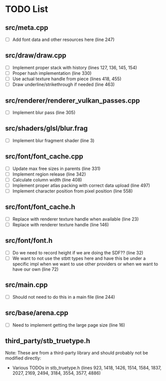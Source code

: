 # TODO List

## src/meta.cpp
- [ ] Add font data and other resources here (line 247)

## src/draw/draw.cpp
- [ ] Implement proper stack with history (lines 127, 136, 145, 154)
- [ ] Proper hash implementation (line 330)
- [ ] Use actual texture handle from piece (lines 418, 455)
- [ ] Draw underline/strikethrough if needed (line 463)

## src/renderer/renderer_vulkan_passes.cpp
- [ ] Implement blur pass (line 305)

## src/shaders/glsl/blur.frag
- [ ] Implement blur fragment shader (line 3)

## src/font/font_cache.cpp
- [ ] Update max free sizes in parents (line 331)
- [ ] Implement region release (line 342)
- [ ] Calculate column width (line 408)
- [ ] Implement proper atlas packing with correct data upload (line 497)
- [ ] Implement character position from pixel position (line 558)

## src/font/font_cache.h
- [ ] Replace with renderer texture handle when available (line 23)
- [ ] Replace with renderer texture handle (line 146)

## src/font/font.h
- [ ] Do we need to record height if we are doing the SDF?? (line 32)
- [ ] We want to not use the stbtt types here and have this be under a specific impl when we want to use other providers or when we want to have our own (line 72)

## src/main.cpp
- [ ] Should not need to do this in a main file (line 244)

## src/base/arena.cpp
- [ ] Need to implement getting the large page size (line 16)

## third_party/stb_truetype.h
Note: These are from a third-party library and should probably not be modified directly:
- Various TODOs in stb_truetype.h (lines 923, 1418, 1426, 1514, 1584, 1837, 2027, 2169, 2494, 3184, 3554, 3577, 4886)